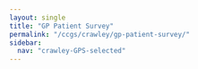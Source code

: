 ```yaml
---
layout: single
title: "GP Patient Survey"
permalink: "/ccgs/crawley/gp-patient-survey/"
sidebar:
  nav: "crawley-GPS-selected"
---
```


